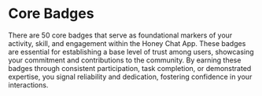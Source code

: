 # Core Badges

There are 50 core badges that serve as foundational markers of your activity, skill, and engagement within the Honey Chat App. These badges are essential for establishing a base level of trust among users, showcasing your commitment and contributions to the community. By earning these badges through consistent participation, task completion, or demonstrated expertise, you signal reliability and dedication, fostering confidence in your interactions.&#x20;
